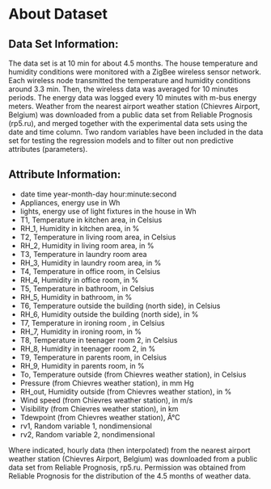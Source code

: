 # About Dataset

## Data Set Information:

The data set is at 10 min for about 4.5 months. The house temperature and humidity conditions were monitored with a ZigBee wireless sensor network. Each wireless node transmitted the temperature and humidity conditions around 3.3 min. Then, the wireless data was averaged for 10 minutes periods. The energy data was logged every 10 minutes with m-bus energy meters. Weather from the nearest airport weather station (Chievres Airport, Belgium) was downloaded from a public data set from Reliable Prognosis (rp5.ru), and merged together with the experimental data sets using the date and time column. Two random variables have been included in the data set for testing the regression models and to filter out non predictive attributes (parameters).

## Attribute Information:
- date time year-month-day hour:minute:second
- Appliances, energy use in Wh
- lights, energy use of light fixtures in the house in Wh
- T1, Temperature in kitchen area, in Celsius
- RH_1, Humidity in kitchen area, in %
- T2, Temperature in living room area, in Celsius
- RH_2, Humidity in living room area, in %
- T3, Temperature in laundry room area
- RH_3, Humidity in laundry room area, in %
- T4, Temperature in office room, in Celsius
- RH_4, Humidity in office room, in %
- T5, Temperature in bathroom, in Celsius
- RH_5, Humidity in bathroom, in %
- T6, Temperature outside the building (north side), in Celsius
- RH_6, Humidity outside the building (north side), in %
- T7, Temperature in ironing room , in Celsius
- RH_7, Humidity in ironing room, in %
- T8, Temperature in teenager room 2, in Celsius
- RH_8, Humidity in teenager room 2, in %
- T9, Temperature in parents room, in Celsius
- RH_9, Humidity in parents room, in %
- To, Temperature outside (from Chievres weather station), in Celsius
- Pressure (from Chievres weather station), in mm Hg
- RH_out, Humidity outside (from Chievres weather station), in %
- Wind speed (from Chievres weather station), in m/s
- Visibility (from Chievres weather station), in km
- Tdewpoint (from Chievres weather station), Â°C
- rv1, Random variable 1, nondimensional
- rv2, Random variable 2, nondimensional

Where indicated, hourly data (then interpolated) from the nearest airport weather station (Chievres Airport, Belgium) was downloaded from a public data set from Reliable Prognosis, rp5.ru. Permission was obtained from Reliable Prognosis for the distribution of the 4.5 months of weather data.
